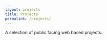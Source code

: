 ```yaml
---
layout: projects
title: Projects
permalink: /projects/
---
```


A selection of public facing web based projects.
